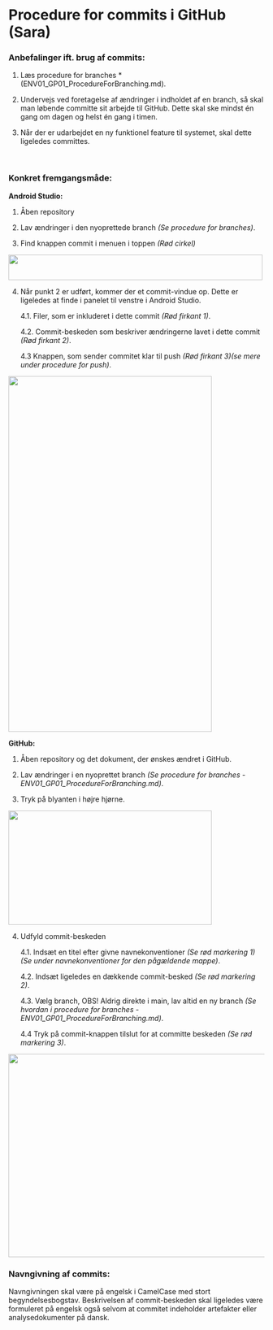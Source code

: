 Procedure for commits i GitHub (Sara)
=====================================

### Anbefalinger ift. brug af commits: ###

1.  Læs procedure for branches *(ENV01_GP01_ProcedureForBranching.md). 

2.  Undervejs ved foretagelse af ændringer i indholdet af en branch, så skal man løbende committe sit arbejde til GitHub. Dette skal ske mindst én gang om dagen og helst én gang i timen. 

3.  Når der er udarbejdet en ny funktionel feature til systemet, skal dette ligeledes committes.

<br>

### Konkret fremgangsmåde: ###

**Android Studio:**

1.  Åben repository

2.  Lav ændringer i den nyoprettede branch *(Se procedure for branches)*.

3.  Find knappen commit i menuen i toppen *(Rød cirkel)*

<img src="https://github.com/LouiseFuglsang/New-Yorker.dk/blob/main/assets/AS05_AS_ProcedureForCommitImg01.png" width="500" height="50"/>

<br>


4.  Når punkt 2 er udført, kommer der et commit-vindue op. Dette er ligeledes at finde i panelet til venstre i Android Studio. 

    4.1. Filer, som er inkluderet i dette commit *(Rød firkant 1)*. 
    
    4.2. Commit-beskeden som beskriver ændringerne lavet i dette commit *(Rød firkant 2)*.

    4.3 Knappen, som sender commitet klar til push *(Rød firkant 3)(se mere under procedure for push)*.

<img src="https://github.com/LouiseFuglsang/New-Yorker.dk/blob/main/assets/AS06_AS_ProcedureForCommitImg02.png" width="400" height="700"/>

<br>

**GitHub:**

1.  Åben repository og det dokument, der ønskes ændret i GitHub.

2.  Lav ændringer i en nyoprettet branch *(Se procedure for branches - ENV01_GP01_ProcedureForBranching.md)*.

3.  Tryk på blyanten i højre hjørne.

<img src="https://github.com/LouiseFuglsang/New-Yorker.dk/blob/main/assets/AS07_AS_ProcedureForCommitImg03.png" width="400" height="225"/>


4.  Udfyld commit-beskeden

    4.1. Indsæt en titel efter givne navnekonventioner *(Se rød markering 1)(Se under navnekonventioner for den pågældende mappe)*.

    4.2. Indsæt ligeledes en dækkende commit-besked *(Se rød markering 2)*.

    4.3. Vælg branch, OBS! Aldrig direkte i main, lav altid en ny branch *(Se hvordan i procedure for branches - ENV01_GP01_ProcedureForBranching.md)*.

    4.4 Tryk på commit-knappen tilslut for at committe beskeden *(Se rød markering 3)*.


<img src="https://github.com/LouiseFuglsang/New-Yorker.dk/blob/main/assets/AS08_AS_ProcedureForCommitImg04.png" width="800" height="400"/>
<br>

### Navngivning af commits: ###

Navngivningen skal være på engelsk i CamelCase med stort begyndelsesbogstav.
Beskrivelsen af commit-beskeden skal ligeledes være formuleret på engelsk også selvom at commitet indeholder artefakter eller analysedokumenter på dansk.
